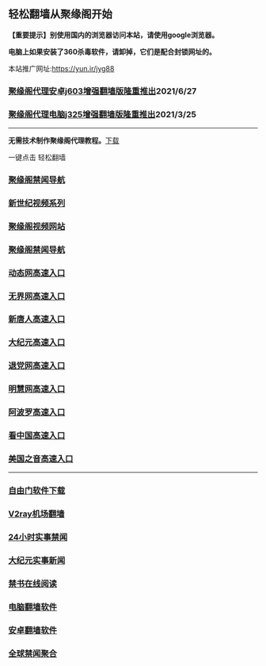 ## 轻松翻墙从聚缘阁开始

**【重要提示】别使用国内的浏览器访问本站，请使用google浏览器。**

**电脑上如果安装了360杀毒软件，请卸掉，它们是配合封锁网址的。**

本站推广网址:https://yun.ir/jyg88

### [聚缘阁代理安卓j603增强翻墙版隆重推出](https://gitlab.com/juyuange/2/-/raw/master/j603.apk)2021/6/27

### [聚缘阁代理电脑j325增强翻墙版隆重推出](https://gitlab.com/juyuange/2/-/raw/master/j325dn.rar)2021/3/25

***



**无需技术制作聚缘阁代理教程。**[下载](https://gitlab.com/j25414/jyg/-/raw/master/jygdl.rar)

一键点击 轻松翻墙

### [聚缘阁禁闻导航](https://dd-union-2082.f32.workers.dev)

### [新世纪视频系列](https://vvd-shape-5b61.f32.workers.dev/sj.html)

### [聚缘阁视频网站](https://d33-snowflake-5230.maw3.workers.dev)

### [聚缘阁禁闻导航](https://bitbucket.org/ewwmakye/mo/src/master/README.md)

### [动态网高速入口](https://8.ccaoe.ml/36458/u44774p)

### [无界网高速入口](https://8.ccaoe.ml/36458/u12t)

### [新唐人高速入口](https://8.ccaoe.ml/36458/t5t)

### [大纪元高速入口](https://8.ccaoe.ml/36458/g7t)

### [退党网高速入口](https://8.ccaoe.ml/36458/d8g)

### [明慧网高速入口](https://8.ccaoe.ml/36458/e3g)

### [阿波罗高速入口](https://8.ccaoe.ml/36458/e13a)

### [看中国高速入口](https://8.ccaoe.ml/36458/e11n)

### [美国之音高速入口](https://8.ccaoe.ml/36458/e18m)

***






### [自由门软件下载](https://git.io/skyfree)

### [V2ray机场翻墙](https://github.com/bannedbook/fanqiang/wiki/V2ray%E6%9C%BA%E5%9C%BA)

### [24小时实事禁闻](https://github.com/fyvn2199/djy/blob/master/gb/n24hr.md?dfh#1)

### [大纪元实事新闻](https://github.com/fyvn2199/djy/blob/master/gb/nsc413.md?dfh#1)

### [禁书在线阅读](https://github.com/txyzum203/djy/blob/master/gb/9p.md?flntdtv#1)

### [电脑翻墙软件](https://github.com/Alvin9999/new-pac/wiki)

### [安卓翻墙软件](https://git.io/afq)

### [全球禁闻聚合](https://github.com/gfw-breaker/banned-news1/blob/master/README.md)












